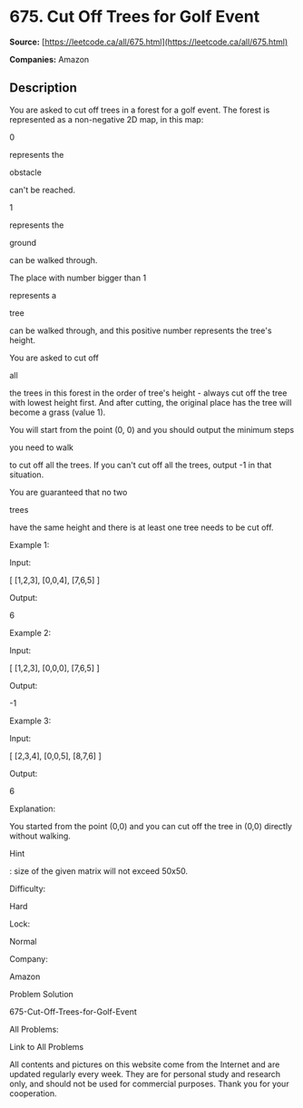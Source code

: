# 675. Cut Off Trees for Golf Event

**Source:** [https://leetcode.ca/all/675.html](https://leetcode.ca/all/675.html)

**Companies:** Amazon

## Description

You are asked to cut off trees in a forest for a golf event. The forest is represented as a
        non-negative 2D map, in this map:

0

represents the

obstacle

can't be reached.

1

represents the

ground

can be walked through.

The place with number bigger than 1

represents a

tree

can be
            walked through, and this positive number represents the tree's height.

You are asked to cut off

all

the trees in this forest in the order of tree's
        height - always cut off the tree with lowest height first. And after cutting, the original
        place has the tree will become a grass (value 1).

You will start from the point (0, 0) and you should output the minimum steps

you need to
        walk

to cut off all the trees. If you can't cut off all the trees, output -1 in that
        situation.

You are guaranteed that no two

trees

have the same height and there is at least
        one tree needs to be cut off.

Example 1:

Input:

[
 [1,2,3],
 [0,0,4],
 [7,6,5]
]

Output:

6

Example 2:

Input:

[
 [1,2,3],
 [0,0,0],
 [7,6,5]
]

Output:

-1

Example 3:

Input:

[
 [2,3,4],
 [0,0,5],
 [8,7,6]
]

Output:

6

Explanation:

You started from the point (0,0) and you can cut off the tree in (0,0) directly without walking.

Hint

: size of the given matrix will not exceed 50x50.

Difficulty:

Hard

Lock:

Normal

Company:

Amazon

Problem Solution

675-Cut-Off-Trees-for-Golf-Event

All Problems:

Link to All Problems

All contents and pictures on this website come from the Internet and are updated regularly every week. They are for personal study and research only, and should not be used for commercial purposes. Thank you for your cooperation.

